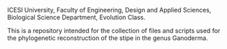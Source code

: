 ICESI University, Faculty of Engineering, Design and Applied Sciences, Biological Science Department, Evolution Class.

This is a repository intended for the collection of files and scripts used for the phylogenetic reconstruction of the stipe in the genus Ganoderma. 
